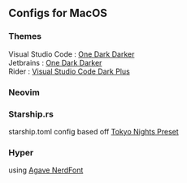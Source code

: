 ## Configs for MacOS

### Themes
Visual Studio Code : [One Dark Darker](https://marketplace.visualstudio.com/items?itemName=zhuangtongfa.Material-theme)  
Jetbrains : [One Dark Darker](https://plugins.jetbrains.com/plugin/20140-one-dark-darker)  
Rider : [Visual Studio Code Dark Plus](https://plugins.jetbrains.com/plugin/12255-visual-studio-code-dark-plus-theme)

### Neovim


### Starship.rs
starship.toml config based off [Tokyo Nights Preset](https://starship.rs/presets/tokyo-night.html)

### Hyper
using [Agave NerdFont](https://www.nerdfonts.com/font-downloads)
